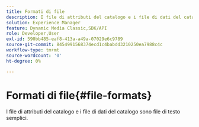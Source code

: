 ```yaml
---
title: Formati di file
description: I file di attributi del catalogo e i file di dati del catalogo sono file di testo semplici.
solution: Experience Manager
feature: Dynamic Media Classic,SDK/API
role: Developer,User
exl-id: 590bb485-eaf8-413a-a49a-07029e6c9789
source-git-commit: 8454991568374ecd1c4babdd3210250ea7988c4c
workflow-type: tm+mt
source-wordcount: '0'
ht-degree: 0%

---
```


# Formati di file{#file-formats}

I file di attributi del catalogo e i file di dati del catalogo sono file di testo semplici.
